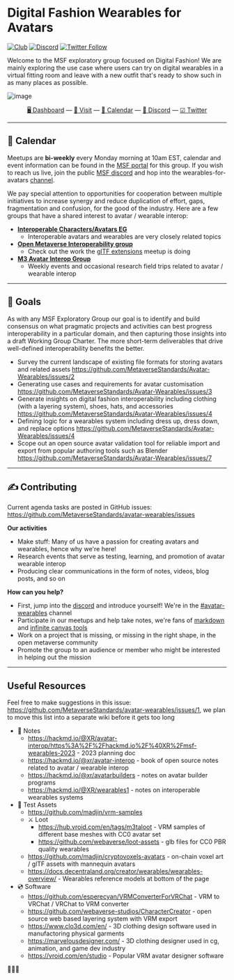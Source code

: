 # Digital Fashion Wearables for Avatars

[![Club](https://img.shields.io/badge/project%20type-club-ff69b4)](https://project-types.github.io/#club)
[![Discord](https://img.shields.io/discord/770382203782692945?label=Discord&logo=Discord)](https://discord.gg/MVsqBDNn)
[![Twitter Follow](https://img.shields.io/twitter/follow/metaverse_forum)](https://twitter.com/metaverse_forum)

Welcome to the MSF exploratory group focused on Digital Fashion! We are mainly exploring the use case where users can try on digital wearables in a virtual fitting room and leave with a new outfit that's ready to show such in as many places as possible.

![image](https://user-images.githubusercontent.com/32600939/221760056-e346fd09-3d5a-4257-8237-665c94140397.png)
<div align="center">
  <a href="https://portal.metaverse-standards.org/wg/Fashion_Wearables/dashboard">🖥 Dashboard</a>
  &mdash;
  <a href="https://hyperfy.io/msf">🎨 Visit</a>
  &mdash;
  <a href="https://portal.metaverse-standards.org/wg/Fashion_Wearables/Calendar">📅 Calendar</a>
  &mdash;
  <a href="https://discord.gg/MVsqBDNn">💬 Discord</a>
  &mdash;
  <a href="https://twitter.com/metaverse_forum">☑ Twitter</a>
</div>


---

## 📅 Calendar

Meetups are **bi-weekly** every Monday morning at 10am EST, calendar and event information can be found in the [MSF portal](https://portal.metaverse-standards.org/wg/Fashion_Wearables/dashboard) for this group. If you wish to reach us live, join the public [MSF discord](https://discord.gg/MVsqBDNn) and hop into the wearables-for-avatars [channel](https://discord.com/channels/985632346386595930/1070722884173041765).

We pay special attention to opportunities for cooperation between multiple initiatives to increase synergy and reduce duplication of effort, gaps, fragmentation and confusion, for the good of the industry. Here are a few groups that have a shared interest to avatar / wearable interop:

- [**Interoperable Characters/Avatars EG**](https://portal.metaverse-standards.org/wg/Characters_Avatars/workgroup)
  - Interoperable avatars and wearables are very closely related topics
- [**Open Metaverse Interoperability group**](https://omigroup.org/)
  - Check out the work the [glTF extensions](https://github.com/omigroup/gltf-extensions) meetup is doing
- [**M3 Avatar Interop Group**](https://github.com/M3-org/avatar-interop)
  - Weekly events and occasional research field trips related to avatar / wearable interop


---

## 🥅 Goals

As with any MSF Exploratory Group our goal is to identify and build consensus on what pragmatic projects and activities can best progress interoperability in a particular domain, and then capturing those insights into a draft Working Group Charter. The more short-term deliverables that drive well-defined interoperability benefits the better.
 

- Survey the current landscape of existing file formats for storing avatars and related assets https://github.com/MetaverseStandards/Avatar-Wearables/issues/2
- Generating use cases and requirements for avatar customisation https://github.com/MetaverseStandards/Avatar-Wearables/issues/3
- Generate insights on digital fashion interoperability including clothing (with a layering system), shoes, hats, and accessories https://github.com/MetaverseStandards/Avatar-Wearables/issues/4
- Defining logic for a wearables system including dress up, dress down, and replace options https://github.com/MetaverseStandards/Avatar-Wearables/issues/4
- Scope out an open source avatar validation tool for reliable import and export from popular authoring tools such as Blender https://github.com/MetaverseStandards/Avatar-Wearables/issues/7


---

## ✍ Contributing

Current agenda tasks are posted in GitHub issues: https://github.com/MetaverseStandards/avatar-wearables/issues


**Our activities**

- Make stuff: Many of us have a passion for creating avatars and wearables, hence why we're here!
- Research events that serve as testing, learning, and promotion of avatar wearable interop
- Producing clear communications in the form of notes, videos, blog posts, and so on


**How can you help?**

- First, jump into the [discord](https://discord.gg/MVsqBDNn) and introduce yourself! We're in the [#avatar-wearables](https://discord.com/channels/985632346386595930/1021816827787083776) channel
- Participate in our meetups and help take notes, we're fans of [markdown](https://hackmd.io/) and [infinite canvas tools](https://infinitecanvas.tools/)
- Work on a project that is missing, or missing in the right shape, in the open metaverse community
- Promote the group to an audience or member who might be interested in helping out the mission


---

## Useful Resources

Feel free to make suggestions in this issue: https://github.com/MetaverseStandards/avatar-wearables/issues/1, we plan to move this list into a separate wiki before it gets too long

- 📝 Notes
  - https://hackmd.io/@XR/avatar-interop/https%3A%2F%2Fhackmd.io%2F%40XR%2Fmsf-wearables-2023 - 2023 planning doc
  - https://hackmd.io/@xr/avatar-interop - book of open source notes related to avatar / wearable interop
  - https://hackmd.io/@xr/avatarbuilders - notes on avatar builder programs
  - https://hackmd.io/@XR/wearables1 - notes on interoperable wearables systems
- 👕 Test Assets
  - https://github.com/madjin/vrm-samples
  - ⚔ Loot
    - https://hub.vroid.com/en/tags/m3taloot - VRM samples of different base meshes with CC0 avatar set
    - https://github.com/webaverse/loot-assets - glb files for CC0 PBR quality wearables
  - https://github.com/madjin/cryptovoxels-avatars - on-chain voxel art / glTF assets with mannequin avatars
  - https://docs.decentraland.org/creator/wearables/wearables-overview/ - Wearables reference models at bottom of the page
- 💿 Software
  - https://github.com/esperecyan/VRMConverterForVRChat - VRM to VRChat / VRChat to VRM converter
  - https://github.com/webaverse-studios/CharacterCreator - open source web based layering system with VRM export
  - https://www.clo3d.com/en/ - 3D clothing design software used in manufactoring physical garments
  - https://marvelousdesigner.com/ - 3D clothing designer used in cg, animation, and game dev industry
  - https://vroid.com/en/studio - Popular VRM avatar designer software
  
🕺🌌🕺
